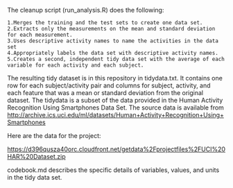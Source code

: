 
The cleanup script (run_analysis.R) does the following:

    1.Merges the training and the test sets to create one data set.
    2.Extracts only the measurements on the mean and standard deviation for each measurement.
    3.Uses descriptive activity names to name the activities in the data set
    4.Appropriately labels the data set with descriptive activity names.
    5.Creates a second, independent tidy data set with the average of each variable for each activity and each subject.

The resulting tidy dataset is in this repository in tidydata.txt. It contains one row for each subject/activity pair and columns for subject, activity, and each feature that was a mean or standard deviation from the original dataset.
The tidydata is a  subset of the data provided in the Human Activity Recognition Using Smartphones Data Set. The source data is available from http://archive.ics.uci.edu/ml/datasets/Human+Activity+Recognition+Using+Smartphones

Here are the data for the project:

https://d396qusza40orc.cloudfront.net/getdata%2Fprojectfiles%2FUCI%20HAR%20Dataset.zip


codebook.md describes the specific details of variables, values, and units in the tidy data set. 
